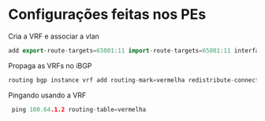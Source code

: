 # Configurações feitas nos PEs

Cria a VRF e associar a vlan
~~~cpp
add export-route-targets=65001:11 import-route-targets=65001:11 interfaces=vlan-vermelha route-distinguisher=65001:11 routing-mark=vermelha
~~~
Propaga as  VRFs no iBGP
~~~cpp
routing bgp instance vrf add routing-mark=vermelha redistribute-connected=yes redistribute-static=yes
~~~
Pingando usando a VRF
~~~cpp
 ping 100.64.1.2 routing-table=vermelha
~~~
